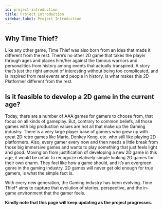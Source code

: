 ```yaml
---
id: project-introduction
title: Project Introduction
sidebar_label: Project Introduction
---
```


## Why Time Thief?

Like any other game, Time Thief was also born from an idea that made it different from the rest. There’s no other 2D game that takes the player through ages and places him/her against the famous warriors and personalities from history among events that actually transpired. A story that’s just the right amount of interesting without being too complicated, and is inspired from real events and people in history, is what makes this 2D Platformer different from the rest.

## Is it feasible to develop a 2D game in the current age?

Today, there are a number of AAA games for gamers to choose from, that focus on all kinds of gameplay. But, contrary to common beliefs, all those games with big production values are not all that make up the Gaming industry.
There is a very large player base of gamers who grew up with great 2D retro games like Mario, Donkey Kong, etc. who still like playing 2D platformers.
Also, every gamer every now and then needs a little break from those big immersive games and wants to play something that just feels light and good.
Moving on from justification of developing a new 2D game in this age, it would be unfair to recognize relatively simple looking 2D games for their own charm. They feel like how a game should, and it’s an evergreen genre in the gaming industry.
2D games will never get old enough for true gamers, is what the simple fact is.

With every new generation, the Gaming industry has been evolving. Time Thief* aims to capture that evolution of stories, perspective, and the in-game environment that the gamer feels.

**Kindly note that this page will keep updating as the project progresses.**